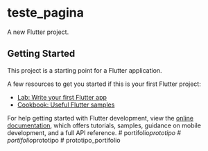 # teste_pagina

A new Flutter project.

## Getting Started

This project is a starting point for a Flutter application.

A few resources to get you started if this is your first Flutter project:

- [Lab: Write your first Flutter app](https://docs.flutter.dev/get-started/codelab)
- [Cookbook: Useful Flutter samples](https://docs.flutter.dev/cookbook)

For help getting started with Flutter development, view the
[online documentation](https://docs.flutter.dev/), which offers tutorials,
samples, guidance on mobile development, and a full API reference.
#   p o r t i f o l i o _ p r o t o t i p o  
 #   p o r t i f o l i o _ p r o t o t i p o  
 #   p r o t o t i p o _ p o r t i f o l i o  
 